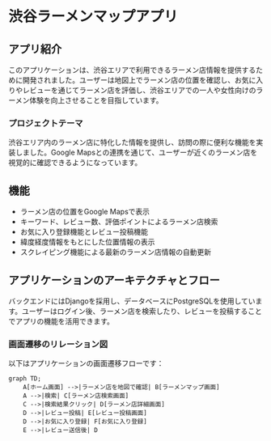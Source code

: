 # 渋谷ラーメンマップアプリ

## アプリ紹介
このアプリケーションは、渋谷エリアで利用できるラーメン店情報を提供するために開発されました。ユーザーは地図上でラーメン店の位置を確認し、お気に入りやレビューを通じてラーメン店を評価し、渋谷エリアでの一人や女性向けのラーメン体験を向上させることを目指しています。

### プロジェクトテーマ
渋谷エリア内のラーメン店に特化した情報を提供し、訪問の際に便利な機能を実装しました。Google Mapsとの連携を通じて、ユーザーが近くのラーメン店を視覚的に確認できるようになっています。

## 機能
- ラーメン店の位置をGoogle Mapsで表示
- キーワード、レビュー数、評価ポイントによるラーメン店検索
- お気に入り登録機能とレビュー投稿機能
- 緯度経度情報をもとにした位置情報の表示
- スクレイピング機能による最新のラーメン店情報の自動更新

## アプリケーションのアーキテクチャとフロー
バックエンドにはDjangoを採用し、データベースにPostgreSQLを使用しています。ユーザーはログイン後、ラーメン店を検索したり、レビューを投稿することでアプリの機能を活用できます。

### 画面遷移のリレーション図
以下はアプリケーションの画面遷移フローです：

```mermaid
graph TD;
    A[ホーム画面] -->|ラーメン店を地図で確認| B[ラーメンマップ画面]
    A -->|検索| C[ラーメン店検索画面]
    C -->|検索結果クリック| D[ラーメン店詳細画面]
    D -->|レビュー投稿| E[レビュー投稿画面]
    D -->|お気に入り登録| F[お気に入り登録]
    E -->|レビュー送信後| D
